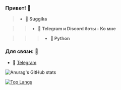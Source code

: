 ### Привет! 👋


>- 🖤 **Suggika**

>>- 🤖 **Telegram и Discord боты - Ко мне**

>>>- **🐍 Python**

### Для связи: 📱

- 🛒  [Telegram](https://t.me/suggika)

![Anurag's GitHub stats](https://github-readme-stats.vercel.app/api?username=Suggika&show_icons=true&theme=radical)

[![Top Langs](https://github-readme-stats.vercel.app/api/top-langs/?username=Suggika&layout=compact)](https://github.com/anuraghazra/github-readme-stats)
